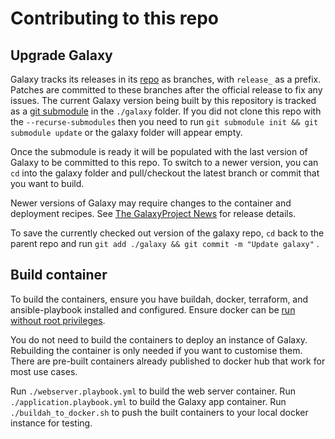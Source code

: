 # Contributing to this repo

## Upgrade Galaxy

Galaxy tracks its releases in its [repo](https://github.com/galaxyproject/galaxy/) as branches, with `release_` as a prefix. Patches are committed to
these branches after the official release to fix any issues. The current Galaxy version being built by this repository is tracked as
a [git submodule](https://git-scm.com/book/en/v2/Git-Tools-Submodules) in the `./galaxy` folder. If you did not clone this repo with
the `--recurse-submodules` then you need to run `git submodule init && git submodule update` or the galaxy folder will appear empty.

Once the submodule is ready it will be populated with the last version of Galaxy to be committed to this repo. To switch to a newer version, you
can `cd` into the galaxy folder and pull/checkout the latest branch or commit that you want to build.

Newer versions of Galaxy may require changes to the container and deployment recipes. See [The GalaxyProject News](https://galaxyproject.org/news/)
for release details.

To save the currently checked out version of the galaxy repo, `cd` back to the parent repo and run `git add ./galaxy && git commit -m "Update galaxy"`
.

## Build container

To build the containers, ensure you have buildah, docker, terraform, and ansible-playbook installed and configured. Ensure docker can
be [run without root privileges](https://docs.docker.com/engine/install/linux-postinstall/).

You do not need to build the containers to deploy an instance of Galaxy. Rebuilding the container is only needed if you want to customise them. There
are pre-built containers already published to docker hub that work for most use cases.

Run `./webserver.playbook.yml` to build the web server container. Run `./application.playbook.yml` to build the Galaxy app container.
Run `./buildah_to_docker.sh` to push the built containers to your local docker instance for testing.
